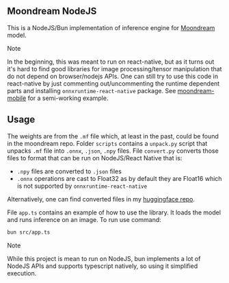 ## Moondream NodeJS

This is a NodeJS/Bun implementation of inference engine for [Moondream](https://github.com/vikhyat/moondream) model.

> [!NOTE]
> In the beginning, this was meant to run on react-native, but as it turns out it's hard to find good libraries for image processing/tensor manipulation that do not depend on browser/nodejs APIs. One can still try to use this code in react-native by just commenting out/uncommenting the runtime dependent parts and installing `onnxruntime-react-native` package. See [moondream-mobile](https://github.com/leszkolukasz/moondream-mobile) for a semi-working example.

## Usage

The weights are from the `.mf` file which, at least in the past, could be found in the moondream repo. Folder `scripts` contains a `unpack.py` script that unpacks `.mf` file into `.onnx`, `.json`, `.npy` files. File `convert.py` converts those files to format that can be run on NodeJS/React Native that is:

- `.npy` files are converted to `.json` files
- `.onnx` operations are cast to Float32 as by default they are Float16 which is not supported by `onnxruntime-react-native`

Alternatively, one can find converted files in my [huggingface repo](https://huggingface.co/whistleroosh/moondream-0.5B).

File `app.ts` contains an example of how to use the library. It loads the model and runs inference on an image. To run use command:

```bash
bun src/app.ts
```

> [!NOTE]
> While this project is mean to run on NodeJS, bun implements a lot of NodeJS APIs and supports typescript natively, so using it simplified execution.
